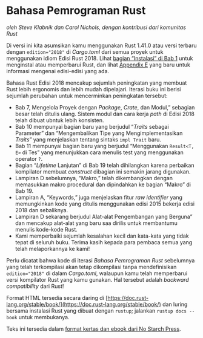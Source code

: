 # Bahasa Pemrograman Rust

*oleh Steve Klabnik dan Carol Nichols, dengan kontribusi dari komunitas Rust*

Di versi ini kita asumsikan kamu menggunakan Rust 1.41.0 atau versi terbaru dengan 
`edition="2018"` di *Cargo.toml* dari semua proyek untuk menggunakan idiom Edisi Rust 2018. Lihat [bagian “Instalasi” di Bab 1][install]<!-- ignore -->
untuk menginstal atau memperbarui Rust, dan lihat [Appendix E][editions]<!-- ignore--> yang baru untuk informasi mengenai edisi-edisi yang ada.

Bahasa Rust Edisi 2018 mencakup sejumlah peningkatan yang membuat Rust lebih ergonomis dan lebih mudah dipelajari. Iterasi buku ini berisi sejumlah perubahan untuk mencerminkan peningkatan tersebut:

- Bab 7, Mengelola Proyek dengan _Package_, _Crate_, dan Modul,”
  sebagian besar telah ditulis ulang. Sistem modul dan cara kerja _path_ di Edisi 2018 
  telah dibuat ubntuk lebih konsisten.
- Bab 10 mempunyai bagian baru yang berjudul “_Traits_ sebagai Parameter” dan “Mengembalikan Tipe yang Mengimplementasikan _Traits_” yang menjelaskan tentang sintaks  `impl Trait` baru.
- Bab 11 mempunyai bagian baru yang berjudul “Menggunakan `Result<T, E>` di Tes” yang 
  menunjukkan cara menulis test yang menggunakan operator `?`.
- Bagian “_Lifetime_ Lanjutan” di Bab 19 telah dihilangkan karena perbaikan kompilator
  membuat _construct_ dibagian ini semakin jarang digunakan.
- Lampiran D sebelumnya, “Makro,” telah dikembangkan dengan memasukkan makro procedural
  dan dipindahkan ke bagian “Makro” di Bab 19.
- Lampiran A, “Keywords,” juga menjelaskan fitur _raw identifier_ yang
  memungkinkan kode yang ditulis menggunakan edisi 2015 bekerja edisi 2018 dan sebaliknya.
- Lampiran D sekarang berjudul Alat-alat Pengembangan yang Berguna” dan mencakup 
  alat-alat yang baru saa dirilis untuk membantumu menulis kode-kode Rust.
- Kami memperbaiki sejumlah kesalahan kecil dan kata-kata yang tidak tepat di seluruh buku.
  Terima kasih kepada para pembaca semua yang telah melaporkannya ke kami!

Perlu dicatat bahwa kode di iterasi *Bahasa Pemrograman Rust* sebelumnya
yang telah terkompilasi akan tetap dikompilasi tanpa mendefinisikan `edition="2018"` di dalam
*Cargo.toml*, walaupun kamu telah memperbarui versi kompilator Rust yang kamu gunakan. Hal tersebut adalah _backward compatibility_ dari Rust!

Format HTML tersedia secara daring di 
[https://doc.rust-lang.org/stable/book/](https://doc.rust-lang.org/stable/book/)
dan luring bersama instalasi Rust yang dibuat dengan `rustup`; jalankan `rustup docs
--book` untuk membukanya.

Teks ini tersedia dalam [format kertas dan ebook dari No Starch
Press][nsprust].

[install]: ch01-01-installation.html
[editions]: Lampiran-05-editions.html
[nsprust]: https://nostarch.com/rust
